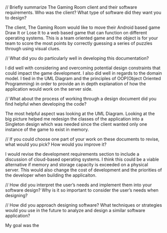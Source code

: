 // Briefly summarize The Gaming Room client and their software requirements. Who was the client? What type of software did they want you to design?

The client, The Gaming Room would like to move their Android based game Draw It or Lose It to a web based game that can function on different operating systems. This is a team oriented game and the object is for your team to score the most points by correctly guessing a series of puzzles through using visual clues.

// What did you do particularly well in developing this documentation?

I did well with considering and overcoming potential design constraints that could impact the game development. I also did well in regards to the domain model. I tied in the UML Diagram and the principles of OOP(Object Oriented Programming) in order to provide an in depth explanation of how the application would work on the server side. 

// What about the process of working through a design document did you find helpful when developing the code?

The most helpful aspect was looking at the UML Diagram. Looking at the big picture helped me redesign the classes of the application into a Singleton design which was needed since the client wanted only one instance of the game to exist in memory. 

// If you could choose one part of your work on these documents to revise, what would you pick? How would you improve it?

I would revise the development requirements section to include a discussion of cloud-based operating systems. I think this could be a viable alternative if memory and storage capacity is exceeded on a physical server. This would also change the cost of development and the priorities of the developer when building the applicaiton. 

// How did you interpret the user’s needs and implement them into your software design? Why is it so important to consider the user’s needs when designing?


// How did you approach designing software? What techniques or strategies would you use in the future to analyze and design a similar software application?

My goal was the
